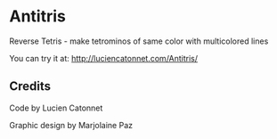 # Antitris

Reverse Tetris - make tetrominos of same color with multicolored lines

You can try it at: http://luciencatonnet.com/Antitris/

## Credits

Code by Lucien Catonnet

Graphic design by Marjolaine Paz
